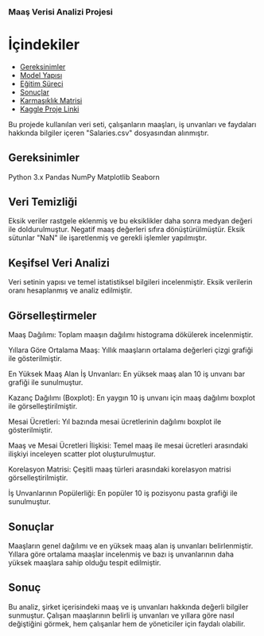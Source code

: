 ### Maaş Verisi Analizi Projesi
# İçindekiler
- [Gereksinimler](##gereksinimler)
- [Model Yapısı](##model-yapısı)
- [Eğitim Süreci](##eğitim-süreci)
- [Sonuçlar](##sonuclar)
- [Karmaşıklık Matrisi](##karmaşık-matris)
- [Kaggle Proje Linki](##kaggle-proje-linki)

Bu projede kullanılan veri seti, çalışanların maaşları, iş unvanları ve faydaları hakkında bilgiler içeren "Salaries.csv" dosyasından alınmıştır.

## Gereksinimler
Python 3.x
Pandas
NumPy
Matplotlib
Seaborn
## Veri Temizliği
Eksik veriler rastgele eklenmiş ve bu eksiklikler daha sonra medyan değeri ile doldurulmuştur.
Negatif maaş değerleri sıfıra dönüştürülmüştür.
Eksik sütunlar "NaN" ile işaretlenmiş ve gerekli işlemler yapılmıştır.
## Keşifsel Veri Analizi
Veri setinin yapısı ve temel istatistiksel bilgileri incelenmiştir.
Eksik verilerin oranı hesaplanmış ve analiz edilmiştir.
## Görselleştirmeler
Maaş Dağılımı: Toplam maaşın dağılımı histograma dökülerek incelenmiştir.

Yıllara Göre Ortalama Maaş: Yıllık maaşların ortalama değerleri çizgi grafiği ile gösterilmiştir.

En Yüksek Maaş Alan İş Unvanları: En yüksek maaş alan 10 iş unvanı bar grafiği ile sunulmuştur.

Kazanç Dağılımı (Boxplot): En yaygın 10 iş unvanı için maaş dağılımı boxplot ile görselleştirilmiştir.

Mesai Ücretleri: Yıl bazında mesai ücretlerinin dağılımı boxplot ile gösterilmiştir.

Maaş ve Mesai Ücretleri İlişkisi: Temel maaş ile mesai ücretleri arasındaki ilişkiyi inceleyen scatter plot oluşturulmuştur.

Korelasyon Matrisi: Çeşitli maaş türleri arasındaki korelasyon matrisi görselleştirilmiştir.

İş Unvanlarının Popülerliği: En popüler 10 iş pozisyonu pasta grafiği ile sunulmuştur.
## Sonuçlar
Maaşların genel dağılımı ve en yüksek maaş alan iş unvanları belirlenmiştir.
Yıllara göre ortalama maaşlar incelenmiş ve bazı iş unvanlarının daha yüksek maaşlara sahip olduğu tespit edilmiştir.
## Sonuç
Bu analiz, şirket içerisindeki maaş ve iş unvanları hakkında değerli bilgiler sunmuştur. Çalışan maaşlarının belirli iş unvanları ve yıllara göre nasıl değiştiğini görmek, hem çalışanlar hem de yöneticiler için faydalı olabilir.

